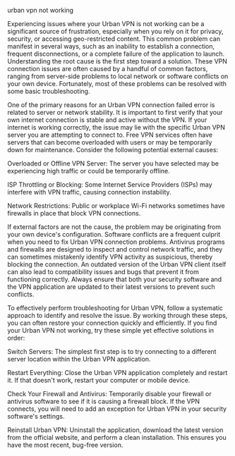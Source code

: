 urban vpn not working


Experiencing issues where your Urban VPN is not working can be a significant source of frustration, especially when you rely on it for privacy, security, or accessing geo-restricted content. This common problem can manifest in several ways, such as an inability to establish a connection, frequent disconnections, or a complete failure of the application to launch. Understanding the root cause is the first step toward a solution. These VPN connection issues are often caused by a handful of common factors, ranging from server-side problems to local network or software conflicts on your own device. Fortunately, most of these problems can be resolved with some basic troubleshooting.



One of the primary reasons for an Urban VPN connection failed error is related to server or network stability. It is important to first verify that your own internet connection is stable and active without the VPN. If your internet is working correctly, the issue may lie with the specific Urban VPN server you are attempting to connect to. Free VPN services often have servers that can become overloaded with users or may be temporarily down for maintenance. Consider the following potential external causes:




Overloaded or Offline VPN Server: The server you have selected may be experiencing high traffic or could be temporarily offline.


ISP Throttling or Blocking: Some Internet Service Providers (ISPs) may interfere with VPN traffic, causing connection instability.


Network Restrictions: Public or workplace Wi-Fi networks sometimes have firewalls in place that block VPN connections.





If external factors are not the cause, the problem may be originating from your own device's configuration. Software conflicts are a frequent culprit when you need to fix Urban VPN connection problems. Antivirus programs and firewalls are designed to inspect and control network traffic, and they can sometimes mistakenly identify VPN activity as suspicious, thereby blocking the connection. An outdated version of the Urban VPN client itself can also lead to compatibility issues and bugs that prevent it from functioning correctly. Always ensure that both your security software and the VPN application are updated to their latest versions to prevent such conflicts.



To effectively perform troubleshooting for Urban VPN, follow a systematic approach to identify and resolve the issue. By working through these steps, you can often restore your connection quickly and efficiently. If you find your Urban VPN not working, try these simple yet effective solutions in order:




Switch Servers: The simplest first step is to try connecting to a different server location within the Urban VPN application.


Restart Everything: Close the Urban VPN application completely and restart it. If that doesn't work, restart your computer or mobile device.


Check Your Firewall and Antivirus: Temporarily disable your firewall or antivirus software to see if it is causing a firewall block. If the VPN connects, you will need to add an exception for Urban VPN in your security software's settings.


Reinstall Urban VPN: Uninstall the application, download the latest version from the official website, and perform a clean installation. This ensures you have the most recent, bug-free version.


